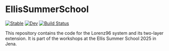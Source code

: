 # EllisSummerSchool

[![Stable](https://img.shields.io/badge/docs-stable-blue.svg)](https://maximilian-gelbrecht.github.io/EllisSummerSchool.jl/stable/)
[![Dev](https://img.shields.io/badge/docs-dev-blue.svg)](https://maximilian-gelbrecht.github.io/EllisSummerSchool.jl/dev/)
[![Build Status](https://github.com/maximilian-gelbrecht/EllisSummerSchool.jl/actions/workflows/CI.yml/badge.svg?branch=main)](https://github.com/maximilian-gelbrecht/EllisSummerSchool.jl/actions/workflows/CI.yml?query=branch%3Amain)

This repository contains the code for the Lorenz96 system and its two-layer extension. It is part of the workshops at the Ellis Summer School 2025 in Jena. 
